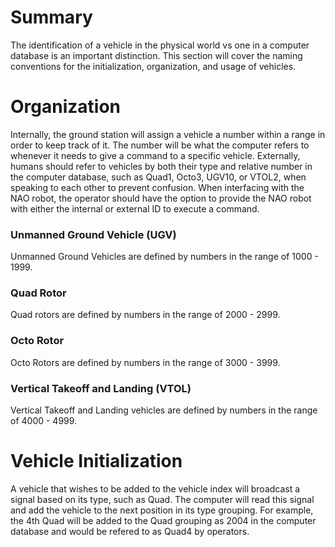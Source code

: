 # Summary

The identification of a vehicle in the physical world vs one in a computer database is an important distinction. This section will cover the naming conventions for the initialization, organization, and usage of vehicles.

# Organization

Internally, the ground station will assign a vehicle a number within a range in order to keep track of it. The number will be what the computer refers to whenever it needs to give a command to a specific vehicle. Externally, humans should refer to vehicles by both their type and relative number in the computer database, such as Quad1, Octo3, UGV10, or VTOL2, when speaking to each other to prevent confusion. When interfacing with the NAO robot, the operator should have the option to provide the NAO robot with either the internal or external ID to execute a command.

### Unmanned Ground Vehicle \(UGV\)

Unmanned Ground Vehicles are defined by numbers in the range of 1000 - 1999.

### Quad Rotor

Quad rotors are defined by numbers in the range of 2000 - 2999.

### Octo Rotor

Octo Rotors are defined by numbers in the range of 3000 - 3999.

### Vertical Takeoff and Landing \(VTOL\)

Vertical Takeoff and Landing vehicles are defined by numbers in the range of 4000 - 4999.

# Vehicle Initialization

A vehicle that wishes to be added to the vehicle index will broadcast a signal based on its type, such as Quad. The computer will read this signal and add the vehicle to the next position in its type grouping. For example, the 4th Quad will be added to the Quad grouping as 2004 in the computer database and would be refered to as Quad4 by operators.

